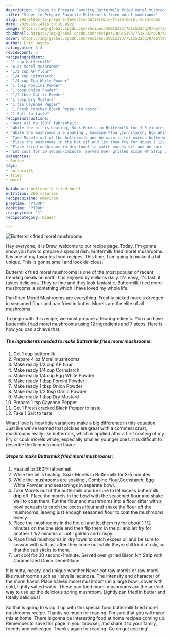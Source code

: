 ```yaml
---
description: "Steps to Prepare Favorite Buttermilk fried morel mushrooms"
title: "Steps to Prepare Favorite Buttermilk fried morel mushrooms"
slug: 295-steps-to-prepare-favorite-buttermilk-fried-morel-mushrooms
date: 2020-10-14T16:30:10.992Z
image: https://img-global.cpcdn.com/recipes/30015393/751x532cq70/buttermilk-fried-morel-mushrooms-recipe-main-photo.jpg
thumbnail: https://img-global.cpcdn.com/recipes/30015393/751x532cq70/buttermilk-fried-morel-mushrooms-recipe-main-photo.jpg
cover: https://img-global.cpcdn.com/recipes/30015393/751x532cq70/buttermilk-fried-morel-mushrooms-recipe-main-photo.jpg
author: Eric Haynes
ratingvalue: 3.4
reviewcount: 5
recipeingredient:
- "1 cup buttermilk"
- "4 oz Morel mushrooms"
- "1/2 cup AP flour"
- "1/4 cup Cornstarch"
- "1/4 cup Egg White Powder"
- "1 tbsp Porcini Powder"
- "1 tbsp Onion Powder"
- "1/2 tbsp Garlic Powder"
- "1 tbsp Dry Mustard"
- "1 tsp Cayenne Pepper"
- "1 Fresh cracked Black Pepper to taste"
- "1 Salt to taste"
recipeinstructions:
- "Heat oil to 360°F fahrenheit"
- "While the oil is heating, Soak Morels in Buttermilk for 3-5 minutes."
- "While the mushrooms are soaking , Combine Flour,Cornstarch, Egg White Powder, and seasonings in separate bowl."
- "Take Morels out of the buttermilk and be sure to let excess buttermilk drip off. Place the morels in the bowl with the seasoned flour and shake well to coat them. Put the flour and mushrooms into a flour sifter with a bowl beneath to catch the excess flour and shake the flour off the mushrooms, leaving just enough seasoned flour to coat the mushrooms evenly."
- "Place the mushrooms in the hot oil and let them fry for about 1 1/2 minutes on the one side and then flip them in the oil and let fry for another 1 1/2 minutes or until golden and crispy."
- "Place fried mushrooms in dry towel to catch excess oil and be sure to season with salt just after they come out while theyre still kind of oily, so that the salt sticks to them."
- "Let cool for 30 second-1minute. Served over grilled Bison NY Strip with Caramelized Onion Demi-Glace"
categories:
- Recipe
tags:
- buttermilk
- fried
- morel

katakunci: buttermilk fried morel 
nutrition: 280 calories
recipecuisine: American
preptime: "PT34M"
cooktime: "PT38M"
recipeyield: "1"
recipecategory: Dinner

---
```



![Buttermilk fried morel mushrooms](https://img-global.cpcdn.com/recipes/30015393/751x532cq70/buttermilk-fried-morel-mushrooms-recipe-main-photo.jpg)

Hey everyone, it is Drew, welcome to our recipe page. Today, I'm gonna show you how to prepare a special dish, buttermilk fried morel mushrooms. It is one of my favorites food recipes. This time, I am going to make it a bit unique. This is gonna smell and look delicious.

Buttermilk fried morel mushrooms is one of the most popular of recent trending meals on earth. It is enjoyed by millions daily. It's easy, it's fast, it tastes delicious. They're fine and they look fantastic. Buttermilk fried morel mushrooms is something which I have loved my whole life.

Pan Fried Morel Mushrooms are everything. Freshly picked morels dredged in seasoned flour and pan fried in butter. Morels are the elite of all mushrooms.


To begin with this recipe, we must prepare a few ingredients. You can have buttermilk fried morel mushrooms using 12 ingredients and 7 steps. Here is how you can achieve that.

<!--inarticleads1-->

##### The ingredients needed to make Buttermilk fried morel mushrooms:

1. Get 1 cup buttermilk
1. Prepare 4 oz Morel mushrooms
1. Make ready 1/2 cup AP flour
1. Make ready 1/4 cup Cornstarch
1. Make ready 1/4 cup Egg White Powder
1. Make ready 1 tbsp Porcini Powder
1. Make ready 1 tbsp Onion Powder
1. Make ready 1/2 tbsp Garlic Powder
1. Make ready 1 tbsp Dry Mustard
1. Prepare 1 tsp Cayenne Pepper
1. Get 1 Fresh cracked Black Pepper to taste
1. Take 1 Salt to taste


What I love is how little variations make a big difference in this equation. Just like we&#39;ve learned that pickles are great with a cornmeal crust, mushrooms really like buttermilk, which is applied after a first coating of my. Fry or cook morels whole, especially smaller, younger ones. It is difficult to describe the famous morel flavor. 

<!--inarticleads2-->

##### Steps to make Buttermilk fried morel mushrooms:

1. Heat oil to 360°F fahrenheit
1. While the oil is heating, Soak Morels in Buttermilk for 3-5 minutes.
1. While the mushrooms are soaking , Combine Flour,Cornstarch, Egg White Powder, and seasonings in separate bowl.
1. Take Morels out of the buttermilk and be sure to let excess buttermilk drip off. Place the morels in the bowl with the seasoned flour and shake well to coat them. Put the flour and mushrooms into a flour sifter with a bowl beneath to catch the excess flour and shake the flour off the mushrooms, leaving just enough seasoned flour to coat the mushrooms evenly.
1. Place the mushrooms in the hot oil and let them fry for about 1 1/2 minutes on the one side and then flip them in the oil and let fry for another 1 1/2 minutes or until golden and crispy.
1. Place fried mushrooms in dry towel to catch excess oil and be sure to season with salt just after they come out while theyre still kind of oily, so that the salt sticks to them.
1. Let cool for 30 second-1minute. Served over grilled Bison NY Strip with Caramelized Onion Demi-Glace


It is nutty, meaty, and unique whether Never eat raw morels or raw morel-like mushrooms such as Helvella lacunosa. The intensity and character of the morel flavor. Place halved morel mushrooms in a large bowl; cover with cold, lightly salted water. These pan fried morel mushrooms are the perfect way to use up the delicious spring mushroom. Lightly pan fried in butter and totally delicious! 

So that is going to wrap it up with this special food buttermilk fried morel mushrooms recipe. Thanks so much for reading. I'm sure that you will make this at home. There is gonna be interesting food at home recipes coming up. Remember to save this page in your browser, and share it to your family, friends and colleague. Thanks again for reading. Go on get cooking!
